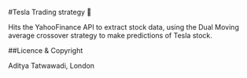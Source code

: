 #Tesla Trading strategy 🚀

Hits the YahooFinance API to extract stock data, using the Dual Moving average crossover strategy to make predictions of Tesla stock. 

##Licence & Copyright

Aditya Tatwawadi, London